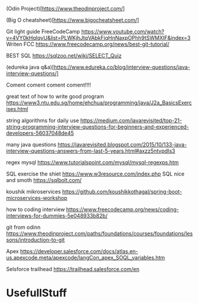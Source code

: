 (Odin Project)[https://www.theodinproject.com/]

(Big O cheatsheet)[https://www.bigocheatsheet.com/]

Git light guide FreeCodeCamp https://www.youtube.com/watch?v=4VY0kHqIqyU&list=PLWKjhJtqVAbkFiqHnNaxpOPhh9tSWMXIF&index=3
Writen FCC https://www.freecodecamp.org/news/best-git-tutorial/

BEST SQL https://sqlzoo.net/wiki/SELECT_Quiz

(edureka java q&a)[https://www.edureka.co/blog/interview-questions/java-interview-questions/]

Coment coment coment coment!!!!

great text of how to write good program https://www3.ntu.edu.sg/home/ehchua/programming/java/J2a_BasicsExercises.html

string algorithms for daily use https://medium.com/javarevisited/top-21-string-programming-interview-questions-for-beginners-and-experienced-developers-56037048de45

many java questions https://javarevisited.blogspot.com/2015/10/133-java-interview-questions-answers-from-last-5-years.html#axzz5ntvpdIs3

regex mysql https://www.tutorialspoint.com/mysql/mysql-regexps.htm

SQL exercise the shiet https://www.w3resource.com/index.php
SQL nice and smoth https://sqlbolt.com/

koushik mikroservices https://github.com/koushikkothagal/spring-boot-microservices-workshop

how to coding interview https://www.freecodecamp.org/news/coding-interviews-for-dummies-5e048933b82b/

git from odinn https://www.theodinproject.com/paths/foundations/courses/foundations/lessons/introduction-to-git


Apex https://developer.salesforce.com/docs/atlas.en-us.apexcode.meta/apexcode/langCon_apex_SOQL_variables.htm

Selsforce trailhead https://trailhead.salesforce.com/en

# UsefullStuff
